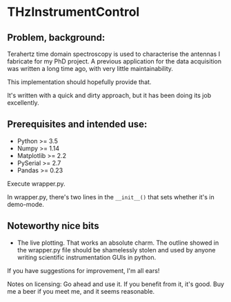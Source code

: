 # THzInstrumentControl

## Problem, background:
Terahertz time domain spectroscopy is used to characterise the antennas I fabricate for my PhD project. A previous application for the data acquisition was written a long time ago, with very little maintainability. 

This implementation should hopefully provide that.

It's written with a quick and dirty approach, but it has been doing its job excellently.

## Prerequisites and intended use:
 - Python >= 3.5
 - Numpy >= 1.14
 - Matplotlib >= 2.2
 - PySerial >= 2.7
 - Pandas >= 0.23
 
Execute wrapper.py.

In wrapper.py, there's two lines in the `__init__()` that sets whether it's in demo-mode.


## Noteworthy nice bits
 - The live plotting. That works an absolute charm. The outline showed in the wrapper.py file should be shamelessly stolen and used by anyone writing scientific instrumentation GUIs in python. 
 
 
If you have suggestions for improvement, I'm all ears!
 
 
Notes on licensing: Go ahead and use it. If you benefit from it, it's good. Buy me a beer if you meet me, and it seems reasonable. 
